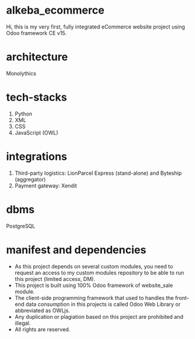 # alkeba_ecommerce
Hi, this is my very first, fully integrated eCommerce website project using Odoo framework CE v15.

# architecture
Monolythics

# tech-stacks
1. Python
2. XML
3. CSS
4. JavaScript (OWL)

# integrations
1. Third-party logistics: LionParcel Express (stand-alone) and Byteship (aggregator)
2. Payment gateway: Xendit

# dbms
PostgreSQL

# manifest and dependencies
- As this project depends on several custom modules, you need to request an access to my custom modules repository to be able to run this project (limited access, DM).
- This project is built using 100% Odoo framework of website_sale module.
- The client-side programming framework that used to handles the front-end data consumption in this projects is called Odoo Web Library or abbreviated as OWLjs.
- Any duplication or plagiation based on this project are prohibited and illegal.
- All rights are reserved.
